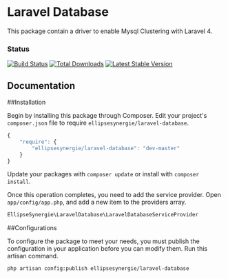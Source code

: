 # Laravel Database

This package contain a driver to enable Mysql Clustering with Laravel 4.

### Status

[![Build Status](https://travis-ci.org/ellipsesynergie/laravel-database.png?branch=master)](https://travis-ci.org/ellipsesynergie/laravel-database)
[![Total Downloads](https://poser.pugx.org/ellipsesynergie/laravel-database/downloads.png)](https://packagist.org/packages/ellipsesynergie/laravel-database)
[![Latest Stable Version](https://poser.pugx.org/ellipsesynergie/laravel-database/v/stable.png)](https://packagist.org/packages/ellipsesynergie/laravel-database)

## Documentation

##Installation

Begin by installing this package through Composer. Edit your project's `composer.json` file to require `ellipsesynergie/laravel-database`.

```javascript
{
    "require": {
        "ellipsesynergie/laravel-database": "dev-master"
    }
}
```

Update your packages with `composer update` or install with `composer install`.

Once this operation completes, you need to add the service provider. Open `app/config/app.php`, and add a new item to the providers array.

```php
EllipseSynergie\LaravelDatabase\LaravelDatabaseServiceProvider
```

##Configurations

To configure the package to meet your needs, you must publish the configuration in your application before you can modify them. Run this artisan command.

```bash
php artisan config:publish ellipsesynergie/laravel-database
```